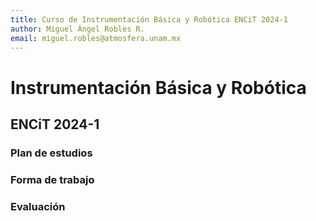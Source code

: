 ```yaml
---
title: Curso de Instrumentación Básica y Robótica ENCiT 2024-1
author: Miguel Ángel Robles R.
email: miguel.robles@atmosfera.unam.mx
---
```


# Instrumentación Básica y Robótica
## ENCiT 2024-1

### Plan de estudios
### Forma de trabajo
### Evaluación
